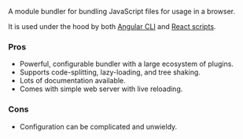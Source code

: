 A module bundler for bundling JavaScript files for usage in a browser.

It is used under the hood by both [Angular CLI]() and [React scripts]().

### Pros

- Powerful, configurable bundler with a large ecosystem of plugins.
- Supports code-splitting, lazy-loading, and tree shaking.
- Lots of documentation available.
- Comes with simple web server with live reloading.

### Cons

- Configuration can be complicated and unwieldy.
